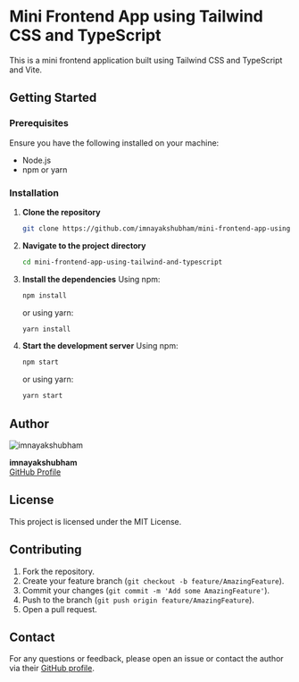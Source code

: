 # Mini Frontend App using Tailwind CSS and TypeScript

This is a mini frontend application built using Tailwind CSS and TypeScript and Vite.

## Getting Started

### Prerequisites

Ensure you have the following installed on your machine:
- Node.js
- npm or yarn

### Installation

1. **Clone the repository**
    ```bash
    git clone https://github.com/imnayakshubham/mini-frontend-app-using-tailwind-and-typescript.git
    ```

2. **Navigate to the project directory**
    ```bash
    cd mini-frontend-app-using-tailwind-and-typescript
    ```

3. **Install the dependencies**
    Using npm:
    ```bash
    npm install
    ```
    or using yarn:
    ```bash
    yarn install
    ```

4. **Start the development server**
    Using npm:
    ```bash
    npm start
    ```
    or using yarn:
    ```bash
    yarn start
    ```

## Author

![imnayakshubham](https://avatars.githubusercontent.com/u/70691188?s=40&v=4)

**imnayakshubham**  
[GitHub Profile](https://github.com/imnayakshubham)

## License

This project is licensed under the MIT License.

## Contributing

1. Fork the repository.
2. Create your feature branch (`git checkout -b feature/AmazingFeature`).
3. Commit your changes (`git commit -m 'Add some AmazingFeature'`).
4. Push to the branch (`git push origin feature/AmazingFeature`).
5. Open a pull request.

## Contact

For any questions or feedback, please open an issue or contact the author via their [GitHub profile](https://github.com/imnayakshubham).
